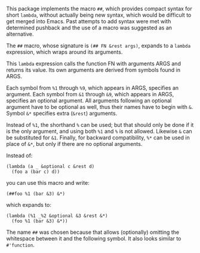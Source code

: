 This package implements the macro `##`, which provides compact
syntax for short `lambda`, without actually being new syntax,
which would be difficult to get merged into Emacs.  Past attempts
to add syntax were met with determined pushback and the use of a
macro was suggested as an alternative.

The `##` macro, whose signature is `(## FN &rest args)`, expands
to a `lambda` expression, which wraps around its arguments.

This `lambda` expression calls the function FN with arguments
ARGS and returns its value.  Its own arguments are derived from
symbols found in ARGS.

Each symbol from `%1` through `%9`, which appears in ARGS,
specifies an argument.  Each symbol from `&1` through `&9`, which
appears in ARGS, specifies an optional argument.  All arguments
following an optional argument have to be optional as well, thus
their names have to begin with `&`.  Symbol `&*` specifies extra
(`&rest`) arguments.

Instead of `%1`, the shorthand `%` can be used; but that should
only be done if it is the only argument, and using both `%1` and
`%` is not allowed.  Likewise `&` can be substituted for `&1`.
Finally, for backward compatibility, `%*` can be used in place
of `&*`, but only if there are no optional arguments.

Instead of:

```elisp
(lambda (a _ &optional c &rest d)
  (foo a (bar c) d))
```

you can use this macro and write:

```elisp
(##foo %1 (bar &3) &*)
```

which expands to:

```elisp
(lambda (%1 _%2 &optional &3 &rest &*)
  (foo %1 (bar &3) &*))
```

The name `##` was chosen because that allows (optionally)
omitting the whitespace between it and the following symbol.
It also looks similar to `#'function`.
